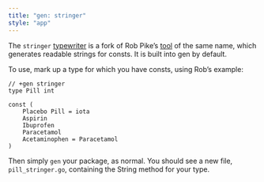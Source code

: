```yaml
---
title: "gen: stringer"
style: "app"
---
```


The `stringer` [typewriter](/gen/typewriters/) is a fork of Rob Pike’s [tool](https://godoc.org/golang.org/x/tools/cmd/stringer) of the same name, which generates readable strings for consts. It is built into gen by default.

To use, mark up a type for which you have consts, using Rob’s example:

	// +gen stringer
	type Pill int

	const (
		Placebo Pill = iota
		Aspirin
		Ibuprofen
		Paracetamol
		Acetaminophen = Paracetamol
	)

Then simply `gen` your package, as normal. You should see a new file, `pill_stringer.go`, containing the String method for your type.
